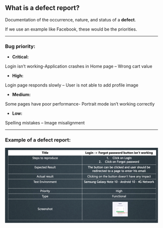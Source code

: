 
## **What is a defect report?**

Documentation of the occurrence, nature, and status of a **defect**.

If we use an example like Facebook, these would be the priorities.
___
### **Bug priority:**

* **Critical:** 

Login isn’t working-Application crashes in Home page – Wrong cart value

* **High:** 

Login page responds slowly – User is not able to add profile image

* **Medium:** 

Some pages have poor performance- Portrait mode isn’t working correctly

* **Low:** 

Spelling mistakes – Image misalignment

___

### **Example of a defect report:**

![**Defect report**](../../images/istqb/fundamentals/def_report.png)
